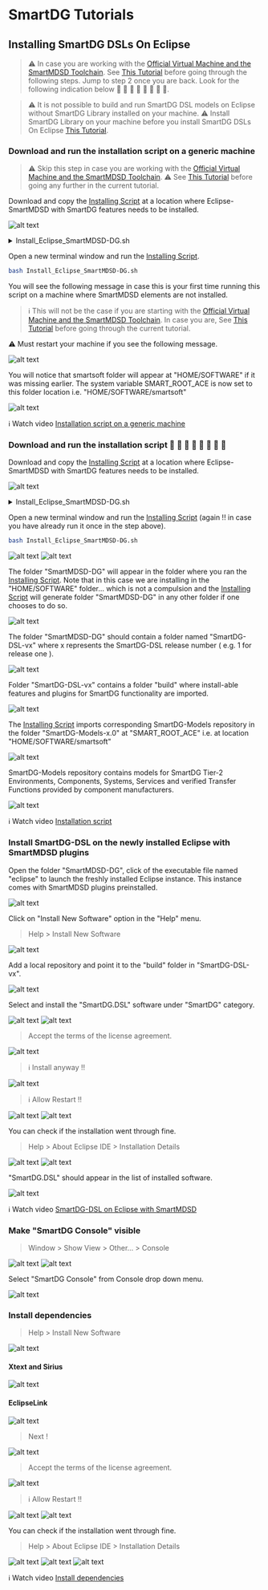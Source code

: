 # SmartDG Tutorials
## Installing SmartDG DSLs On Eclipse

> :warning: In case you are working with the [Official Virtual Machine and the SmartMDSD Toolchain](https://wiki.servicerobotik-ulm.de/tutorials:launching-vm-and-toolchain:start). See [This Tutorial](../03_01_Installing_SmartDG_DSLs_On_SmartMDSD_VirtualMachine/README.md) before going through the following steps. Jump to step 2 once you are back. Look for the following indication below :balloon: :balloon: :balloon: :balloon: :balloon: :balloon: :balloon: :balloon:.

> :warning: It is not possible to build and run SmartDG DSL models on Eclipse without SmartDG Library installed on your machine.
> :warning: Install SmartDG Library on your machine before you install SmartDG DSLs On Eclipse [This Tutorial](../01_02_Installing_SmartDG_Library/README.md).

### Download and run the installation script on a generic machine
> :warning: Skip this step in case you are working with the [Official Virtual Machine and the SmartMDSD Toolchain](https://wiki.servicerobotik-ulm.de/tutorials:launching-vm-and-toolchain:start). 
> :warning: See [This Tutorial](../03_01_Installing_SmartDG_DSLs_On_SmartMDSD_VirtualMachine/README.md) before going any further in the current tutorial.

Download and copy the [Installing Script](Install_Eclipse_SmartMDSD-DG.sh) at a location where Eclipse-SmartMDSD with SmartDG features needs to be installed.

![alt text](Installing_SmartDG_DSLs_On_Eclipse_A1.png)

<details>
<p>
<summary>Install_Eclipse_SmartMDSD-DG.sh</summary>

```bash
#!/bin/bash
echo "####################################################################################"
echo "########################################## Install_Eclipse_SmartMDSD-DG START"
echo "####################################################################################"
echo "########################################## Smartsoft_Basic_Setup START"

SMARTSOFT_FOLDER="SOFTWARE/smartsoft"
SMARTSOFT_DIR="${HOME}/${SMARTSOFT_FOLDER}"
SMART_ROOT_ACE_VALUE=\$HOME/${SMARTSOFT_FOLDER}

echo "##################### SMARTSOFT_FOLDER    : $SMARTSOFT_FOLDER"
echo "##################### SMARTSOFT_DIR       : $SMARTSOFT_DIR"

if [ -d ${SMARTSOFT_DIR} ]
then
	echo "##################### ${SMARTSOFT_DIR} already exists !"	
else
	mkdir -p $SMARTSOFT_DIR
	echo "##################### ${SMARTSOFT_DIR} created !"	
fi
echo "##########################################"
echo "##################### SMART_ROOT_ACE_VALUE: $SMART_ROOT_ACE_VALUE"

if [[ "$SMART_ROOT_ACE" != "$SMARTSOFT_DIR" ]]; then
	echo "export SMART_ROOT_ACE=${SMART_ROOT_ACE_VALUE}" >> ~/.profile
	echo "##################### SMART_ROOT_ACE: Not Found... SETTING IT UP !"
	echo "##################### RESTART YOUR PC FOR THIS TO TAKE EFFECT!!  <-----------------<< Important !!"
	echo "########################################## Smartsoft_Basic_Setup DONE"	
	echo "####################################################################################"	
else
	echo "##################### SMART_ROOT_ACE: FOUND !"
	echo "##################### SMART_ROOT_ACE: ${SMART_ROOT_ACE}"
	echo "########################################## Smartsoft_Basic_Setup DONE"	
	echo "####################################################################################"

	echo "########################################## SMART_ROOT_ACE: ${SMART_ROOT_ACE}"
	TOOLCHAIN_NAME=SmartMDSD-DG
	echo "########################################## Installation target     : ${TOOLCHAIN_NAME}"
	ECLIPSE_BASE_VERSION=2020-09
	echo "########################################## Eclipse base version    : ${ECLIPSE_BASE_VERSION}"
	SMARTMDSD_REPO_URL="https://download.eclipse.org/smartmdsd/updates/releases/v3.15/${ECLIPSE_BASE_VERSION}"
	echo "########################################## SMARTMDSD_REPO_URL      : ${SMARTMDSD_REPO_URL}"
	SMARTMDSD_FEATURE_NAME="org.eclipse.smartmdsd.toolchain.source.feature.group"
	echo "########################################## SMARTMDSD_FEATURE_NAME  : ${SMARTMDSD_FEATURE_NAME}"
	SMARTDG_REPO_URL=https://github.com/Servicerobotics-Ulm/SmartDG-DSL
	SMARTDG_FEATURE_NAME=org.SmartDG.DSL.feature
	SMARTDG_RELEASE_NAME=v1.0
	SMARTDG_RELEASE_BUILD_FILENAME=SmartDG-DSL-v1.tar.gz
	
	SMARTDG_MODELS_REPO_URL=https://github.com/Servicerobotics-Ulm/SmartDG-Models
	SMARTDG_MODELS_NAME=SmartDG-Models
	SMARTDG_MODELS_RELEASE_NAME=v1.0
	SMARTDG_MODELS_RELEASE_FILENAME=SmartDG-Models-1.0.tar.gz

	echo "########################################## Downloading Eclipse Modeling Tools ${ECLIPSE_BASE_VERSION}"
	wget http://ftp-stud.fht-esslingen.de/pub/Mirrors/eclipse/technology/epp/downloads/release/${ECLIPSE_BASE_VERSION}/R/eclipse-modeling-${ECLIPSE_BASE_VERSION}-R-linux-gtk-x86_64.tar.gz
	echo "########################################## Extracting Eclipse Modeling Tools archive"
	tar -xzf eclipse-modeling-${ECLIPSE_BASE_VERSION}-R-linux-gtk-x86_64.tar.gz
	rm eclipse-modeling-${ECLIPSE_BASE_VERSION}-R-linux-gtk-x86_64.tar.gz
	mv eclipse $TOOLCHAIN_NAME
	echo "####################################################################################"	
	echo "########################################## Installing SmartMDSD Plugins"
	cd $TOOLCHAIN_NAME
	./eclipse -noSplash -application org.eclipse.equinox.p2.director -repository https://download.eclipse.org/releases/${ECLIPSE_BASE_VERSION} -repository ${SMARTMDSD_REPO_URL} -installIU ${SMARTMDSD_FEATURE_NAME}
	echo "########################################## SmartMDSD Toolchain is installed into the folder: $TOOLCHAIN_NAME"
	echo "####################################################################################"	
	SMARTDG_RELEASE_BUILD_URL=${SMARTDG_REPO_URL}/releases/download/${SMARTDG_RELEASE_NAME}/${SMARTDG_RELEASE_BUILD_FILENAME}
	echo "########################################## Installing SmartDG Plugins"
	echo "########################################## Downloading SmartDG feature | Name		: ${SMARTDG_FEATURE_NAME}"
	echo "########################################## Downloading SmartDG feature | Release	: ${SMARTDG_RELEASE_NAME}"
	echo "########################################## Downloading SmartDG feature | Repository	: ${SMARTDG_REPO_URL}"
	echo "########################################## Downloading SmartDG feature | File		: ${SMARTDG_RELEASE_BUILD_URL}"
	echo "########################################## Downloading SmartDG feature | Downloading	: Started"
	wget --no-check-certificate --content-disposition ${SMARTDG_RELEASE_BUILD_URL}
	echo "########################################## Downloading SmartDG feature | Downloading	: Finished"
	echo "########################################## Downloading SmartDG feature | Extracting	: ${SMARTDG_RELEASE_BUILD_FILENAME}"
	tar -xf ${SMARTDG_RELEASE_BUILD_FILENAME}
	rm ${SMARTDG_RELEASE_BUILD_FILENAME}
	echo "########################################## Downloading SmartDG feature | Extracted at	: $PWD"
	echo "########################################## Downloading SmartDG feature | Open Eclipse and Use"
	echo "########################################## Downloading SmartDG feature | Help >"
	echo "########################################## Downloading SmartDG feature | Install New Software >"
	echo "########################################## Downloading SmartDG feature | Add... >"
	echo "########################################## Downloading SmartDG feature | Local... >"
	echo "########################################## Downloading SmartDG feature | $PWD/build"
	echo "########################################## Downloading SmartDG feature | To add SmartDG feature to Eclipse"
	echo "####################################################################################"	
	SMARTDG_MODELS_RELEASE_BUILD_URL=${SMARTDG_MODELS_REPO_URL}/archive/${SMARTDG_RELEASE_NAME}.tar.gz
	echo "########################################## Downloading SmartDG Models"
	echo "########################################## Downloading SmartDG Models  | Name		: ${SMARTDG_MODELS_NAME}"
	echo "########################################## Downloading SmartDG Models  | Release	: ${SMARTDG_MODELS_RELEASE_NAME}"	
	echo "########################################## Downloading SmartDG Models  | Repository	: ${SMARTDG_MODELS_REPO_URL}"	
	echo "########################################## Downloading SmartDG Models  | File		: ${SMARTDG_MODELS_RELEASE_FILENAME}"	
	cd ${SMARTSOFT_DIR}
	echo "########################################## Downloading SmartDG Models  | Downloading	: Started"	
	wget --no-check-certificate --content-disposition ${SMARTDG_MODELS_RELEASE_BUILD_URL}
	echo "########################################## Downloading SmartDG Models  | Downloading	: Finished"
	echo "########################################## Downloading SmartDG Models  | Extracting	: ${SMARTDG_MODELS_RELEASE_FILENAME}"
	tar -xf ${SMARTDG_MODELS_RELEASE_FILENAME}
	rm ${SMARTDG_MODELS_RELEASE_FILENAME}
	echo "########################################## Downloading SmartDG Models | SmartDG-Models downloaded to ${SMARTSOFT_DIR}"
	echo "####################################################################################"	
	echo "########################################## Install_Eclipse_SmartMDSD-DG DONE"
fi
```
</p>
</details>

Open a new terminal window and run the [Installing Script](Install_Eclipse_SmartMDSD-DG.sh).

```bash 
bash Install_Eclipse_SmartMDSD-DG.sh
```

You will see the following message in case this is your first time running this script on a machine where SmartMDSD elements are not installed.

> :information_source: This will not be the case if you are starting with the [Official Virtual Machine and the SmartMDSD Toolchain](https://wiki.servicerobotik-ulm.de/tutorials:launching-vm-and-toolchain:start). In case you are, See [This Tutorial](../03_01_Installing_SmartDG_DSLs_On_SmartMDSD_VirtualMachine/README.md) before going through the current tutorial.

:warning: Must restart your machine if you see the following message.

![alt text](Installing_SmartDG_DSLs_On_Eclipse_A2.png)

You will notice that smartsoft folder will appear at "HOME/SOFTWARE" if it was missing earlier. The system variable SMART_ROOT_ACE is now set to this folder location i.e. "HOME/SOFTWARE/smartsoft"

![alt text](Installing_SmartDG_DSLs_On_Eclipse_A3.png)

:information_source: Watch video [Installation script on a generic machine](Installing_SmartDG_DSLs_On_Eclipse_A4.mp4)

### Download and run the installation script :balloon: :balloon: :balloon: :balloon: :balloon: :balloon: :balloon: :balloon: 

Download and copy the [Installing Script](Install_Eclipse_SmartMDSD-DG.sh) at a location where Eclipse-SmartMDSD with SmartDG features needs to be installed.

![alt text](Installing_SmartDG_DSLs_On_Eclipse_A1.png)

<details>
<p>
<summary>Install_Eclipse_SmartMDSD-DG.sh</summary>

```bash
#!/bin/bash
echo "####################################################################################"
echo "########################################## Install_Eclipse_SmartMDSD-DG START"
echo "####################################################################################"
echo "########################################## Smartsoft_Basic_Setup START"

SMARTSOFT_FOLDER="SOFTWARE/smartsoft"
SMARTSOFT_DIR="${HOME}/${SMARTSOFT_FOLDER}"
SMART_ROOT_ACE_VALUE=\$HOME/${SMARTSOFT_FOLDER}

echo "##################### SMARTSOFT_FOLDER    : $SMARTSOFT_FOLDER"
echo "##################### SMARTSOFT_DIR       : $SMARTSOFT_DIR"

if [ -d ${SMARTSOFT_DIR} ]
then
	echo "##################### ${SMARTSOFT_DIR} already exists !"	
else
	mkdir -p $SMARTSOFT_DIR
	echo "##################### ${SMARTSOFT_DIR} created !"	
fi
echo "##########################################"
echo "##################### SMART_ROOT_ACE_VALUE: $SMART_ROOT_ACE_VALUE"

if [[ "$SMART_ROOT_ACE" != "$SMARTSOFT_DIR" ]]; then
	echo "export SMART_ROOT_ACE=${SMART_ROOT_ACE_VALUE}" >> ~/.profile
	echo "##################### SMART_ROOT_ACE: Not Found... SETTING IT UP !"
	echo "##################### RESTART YOUR PC FOR THIS TO TAKE EFFECT!!  <-----------------<< Important !!"
	echo "########################################## Smartsoft_Basic_Setup DONE"	
	echo "####################################################################################"	
else
	echo "##################### SMART_ROOT_ACE: FOUND !"
	echo "##################### SMART_ROOT_ACE: ${SMART_ROOT_ACE}"
	echo "########################################## Smartsoft_Basic_Setup DONE"	
	echo "####################################################################################"

	echo "########################################## SMART_ROOT_ACE: ${SMART_ROOT_ACE}"
	TOOLCHAIN_NAME=SmartMDSD-DG
	echo "########################################## Installation target     : ${TOOLCHAIN_NAME}"
	ECLIPSE_BASE_VERSION=2020-09
	echo "########################################## Eclipse base version    : ${ECLIPSE_BASE_VERSION}"
	SMARTMDSD_REPO_URL="https://download.eclipse.org/smartmdsd/updates/releases/v3.15/${ECLIPSE_BASE_VERSION}"
	echo "########################################## SMARTMDSD_REPO_URL      : ${SMARTMDSD_REPO_URL}"
	SMARTMDSD_FEATURE_NAME="org.eclipse.smartmdsd.toolchain.source.feature.group"
	echo "########################################## SMARTMDSD_FEATURE_NAME  : ${SMARTMDSD_FEATURE_NAME}"
	SMARTDG_REPO_URL=https://github.com/Servicerobotics-Ulm/SmartDG-DSL
	SMARTDG_FEATURE_NAME=org.SmartDG.DSL.feature
	SMARTDG_RELEASE_NAME=v1.0
	SMARTDG_RELEASE_BUILD_FILENAME=SmartDG-DSL-v1.tar.gz
	
	SMARTDG_MODELS_REPO_URL=https://github.com/Servicerobotics-Ulm/SmartDG-Models
	SMARTDG_MODELS_NAME=SmartDG-Models
	SMARTDG_MODELS_RELEASE_NAME=v1.0
	SMARTDG_MODELS_RELEASE_FILENAME=SmartDG-Models-1.0.tar.gz

	echo "########################################## Downloading Eclipse Modeling Tools ${ECLIPSE_BASE_VERSION}"
	wget http://ftp-stud.fht-esslingen.de/pub/Mirrors/eclipse/technology/epp/downloads/release/${ECLIPSE_BASE_VERSION}/R/eclipse-modeling-${ECLIPSE_BASE_VERSION}-R-linux-gtk-x86_64.tar.gz
	echo "########################################## Extracting Eclipse Modeling Tools archive"
	tar -xzf eclipse-modeling-${ECLIPSE_BASE_VERSION}-R-linux-gtk-x86_64.tar.gz
	rm eclipse-modeling-${ECLIPSE_BASE_VERSION}-R-linux-gtk-x86_64.tar.gz
	mv eclipse $TOOLCHAIN_NAME
	echo "####################################################################################"	
	echo "########################################## Installing SmartMDSD Plugins"
	cd $TOOLCHAIN_NAME
	./eclipse -noSplash -application org.eclipse.equinox.p2.director -repository https://download.eclipse.org/releases/${ECLIPSE_BASE_VERSION} -repository ${SMARTMDSD_REPO_URL} -installIU ${SMARTMDSD_FEATURE_NAME}
	echo "########################################## SmartMDSD Toolchain is installed into the folder: $TOOLCHAIN_NAME"
	echo "####################################################################################"	
	SMARTDG_RELEASE_BUILD_URL=${SMARTDG_REPO_URL}/releases/download/${SMARTDG_RELEASE_NAME}/${SMARTDG_RELEASE_BUILD_FILENAME}
	echo "########################################## Installing SmartDG Plugins"
	echo "########################################## Downloading SmartDG feature | Name		: ${SMARTDG_FEATURE_NAME}"
	echo "########################################## Downloading SmartDG feature | Release	: ${SMARTDG_RELEASE_NAME}"
	echo "########################################## Downloading SmartDG feature | Repository	: ${SMARTDG_REPO_URL}"
	echo "########################################## Downloading SmartDG feature | File		: ${SMARTDG_RELEASE_BUILD_URL}"
	echo "########################################## Downloading SmartDG feature | Downloading	: Started"
	wget --no-check-certificate --content-disposition ${SMARTDG_RELEASE_BUILD_URL}
	echo "########################################## Downloading SmartDG feature | Downloading	: Finished"
	echo "########################################## Downloading SmartDG feature | Extracting	: ${SMARTDG_RELEASE_BUILD_FILENAME}"
	tar -xf ${SMARTDG_RELEASE_BUILD_FILENAME}
	rm ${SMARTDG_RELEASE_BUILD_FILENAME}
	echo "########################################## Downloading SmartDG feature | Extracted at	: $PWD"
	echo "########################################## Downloading SmartDG feature | Open Eclipse and Use"
	echo "########################################## Downloading SmartDG feature | Help >"
	echo "########################################## Downloading SmartDG feature | Install New Software >"
	echo "########################################## Downloading SmartDG feature | Add... >"
	echo "########################################## Downloading SmartDG feature | Local... >"
	echo "########################################## Downloading SmartDG feature | $PWD/build"
	echo "########################################## Downloading SmartDG feature | To add SmartDG feature to Eclipse"
	echo "####################################################################################"	
	SMARTDG_MODELS_RELEASE_BUILD_URL=${SMARTDG_MODELS_REPO_URL}/archive/${SMARTDG_RELEASE_NAME}.tar.gz
	echo "########################################## Downloading SmartDG Models"
	echo "########################################## Downloading SmartDG Models  | Name		: ${SMARTDG_MODELS_NAME}"
	echo "########################################## Downloading SmartDG Models  | Release	: ${SMARTDG_MODELS_RELEASE_NAME}"	
	echo "########################################## Downloading SmartDG Models  | Repository	: ${SMARTDG_MODELS_REPO_URL}"	
	echo "########################################## Downloading SmartDG Models  | File		: ${SMARTDG_MODELS_RELEASE_FILENAME}"	
	cd ${SMARTSOFT_DIR}
	echo "########################################## Downloading SmartDG Models  | Downloading	: Started"	
	wget --no-check-certificate --content-disposition ${SMARTDG_MODELS_RELEASE_BUILD_URL}
	echo "########################################## Downloading SmartDG Models  | Downloading	: Finished"
	echo "########################################## Downloading SmartDG Models  | Extracting	: ${SMARTDG_MODELS_RELEASE_FILENAME}"
	tar -xf ${SMARTDG_MODELS_RELEASE_FILENAME}
	rm ${SMARTDG_MODELS_RELEASE_FILENAME}
	echo "########################################## Downloading SmartDG Models | SmartDG-Models downloaded to ${SMARTSOFT_DIR}"
	echo "####################################################################################"	
	echo "########################################## Install_Eclipse_SmartMDSD-DG DONE"
fi
```
</p>
</details>

Open a new terminal window and run the [Installing Script](Install_Eclipse_SmartMDSD-DG.sh) (again !! in case you have already run it once in the step above).

```bash 
bash Install_Eclipse_SmartMDSD-DG.sh
```

![alt text](Installing_SmartDG_DSLs_On_Eclipse_B1b.png)
![alt text](Installing_SmartDG_DSLs_On_Eclipse_B2b.png)

The folder "SmartMDSD-DG" will appear in the folder where you ran the [Installing Script](Install_Eclipse_SmartMDSD-DG.sh). Note that in this case we are installing in the "HOME/SOFTWARE" folder... which is not a compulsion and the [Installing Script](Install_Eclipse_SmartMDSD-DG.sh) will generate folder "SmartMDSD-DG" in any other folder if one chooses to do so.

![alt text](Installing_SmartDG_DSLs_On_Eclipse_B3.png)

The folder "SmartMDSD-DG" should contain a folder named "SmartDG-DSL-vx" where x represents the SmartDG-DSL release number ( e.g. 1 for release one ).

![alt text](Installing_SmartDG_DSLs_On_Eclipse_B4.png)

Folder "SmartDG-DSL-vx" contains a folder "build" where install-able features and plugins for SmartDG functionality are imported.

![alt text](Installing_SmartDG_DSLs_On_Eclipse_B5.png)

The [Installing Script](Install_Eclipse_SmartMDSD-DG.sh) imports corresponding SmartDG-Models repository in the folder "SmartDG-Models-x.0" at "SMART_ROOT_ACE" i.e. at location "HOME/SOFTWARE/smartsoft"

![alt text](Installing_SmartDG_DSLs_On_Eclipse_B6.png)

SmartDG-Models repository contains models for SmartDG Tier-2 Environments, Components, Systems, Services and verified Transfer Functions provided by component manufacturers.

![alt text](Installing_SmartDG_DSLs_On_Eclipse_B7.png)

:information_source: Watch video [Installation script](Installing_SmartDG_DSLs_On_Eclipse_B8Speedy.mp4)

### Install SmartDG-DSL on the newly installed Eclipse with SmartMDSD plugins

Open the folder "SmartMDSD-DG", click of the executable file named "eclipse" to launch the freshly installed Eclipse instance. This instance comes with SmartMDSD plugins preinstalled. 

![alt text](Installing_SmartDG_DSLs_On_Eclipse_C1.png)

Click on "Install New Software" option in the "Help" menu.
> Help > Install New Software

![alt text](Installing_SmartDG_DSLs_On_Eclipse_C2.png)

Add a local repository and point it to the "build" folder in "SmartDG-DSL-vx".

![alt text](Installing_SmartDG_DSLs_On_Eclipse_C3.png)

Select and install the "SmartDG.DSL" software under "SmartDG" category.

![alt text](Installing_SmartDG_DSLs_On_Eclipse_C4.png)
![alt text](Installing_SmartDG_DSLs_On_Eclipse_C5.png)

> Accept the terms of the license agreement.

![alt text](Installing_SmartDG_DSLs_On_Eclipse_C6.png)

> :information_source: Install anyway !!

![alt text](Installing_SmartDG_DSLs_On_Eclipse_C7.png)

> :information_source: Allow Restart !!

![alt text](Installing_SmartDG_DSLs_On_Eclipse_C8.png)
![alt text](Installing_SmartDG_DSLs_On_Eclipse_C9.png)

You can check if the installation went through fine.
> Help > About Eclipse IDE > Installation Details

![alt text](Installing_SmartDG_DSLs_On_Eclipse_C10.png)
![alt text](Installing_SmartDG_DSLs_On_Eclipse_C11.png)

"SmartDG.DSL" should appear in the list of installed software.

![alt text](Installing_SmartDG_DSLs_On_Eclipse_C12.png)

:information_source: Watch video [SmartDG-DSL on Eclipse with SmartMDSD](Installing_SmartDG_DSLs_On_Eclipse_C16Speedy.mp4)

### Make "SmartDG Console" visible

> Window > Show View > Other... > Console

![alt text](Installing_SmartDG_DSLs_On_Eclipse_C13.png)
![alt text](Installing_SmartDG_DSLs_On_Eclipse_C14.png)

Select "SmartDG Console" from Console drop down menu.

![alt text](Installing_SmartDG_DSLs_On_Eclipse_C15.png)

### Install dependencies

> Help > Install New Software

![alt text](Installing_SmartDG_DSLs_On_Eclipse_D1.png)

#### Xtext and Sirius

![alt text](Installing_SmartDG_DSLs_On_Eclipse_D2.png)

#### EclipseLink

![alt text](Installing_SmartDG_DSLs_On_Eclipse_D3.png)

> Next !

![alt text](Installing_SmartDG_DSLs_On_Eclipse_D4.png)

> Accept the terms of the license agreement.

![alt text](Installing_SmartDG_DSLs_On_Eclipse_D5.png)

> :information_source: Allow Restart !!

![alt text](Installing_SmartDG_DSLs_On_Eclipse_D6.png)
![alt text](Installing_SmartDG_DSLs_On_Eclipse_D7.png)

You can check if the installation went through fine.
> Help > About Eclipse IDE > Installation Details

![alt text](Installing_SmartDG_DSLs_On_Eclipse_D8.png)
![alt text](Installing_SmartDG_DSLs_On_Eclipse_D9.png)
![alt text](Installing_SmartDG_DSLs_On_Eclipse_D10.png)

:information_source: Watch video [Install dependencies](Installing_SmartDG_DSLs_On_Eclipse_D11Speedy.mp4)

